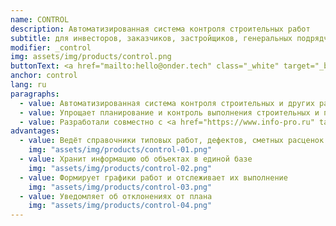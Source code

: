 ```yaml
---
name: CONTROL
description: Автоматизированная система контроля строительных работ
subtitle: для инвесторов, заказчиков, застройщиков, генеральных подрядчиков
modifier: _control
img: assets/img/products/control.png
buttonText: <a href="mailto:hello@onder.tech" class="_white" target="_blank">Запросить демо</a>
anchor: control
lang: ru
paragraphs:
  - value: Автоматизированная система контроля строительных и других работ.
  - value: Упрощает планирование и контроль выполнения строительных и пуско-наладочных работ, снижает затраты из-за срыва сроков и некачественного выполнения работ. Повышает прозрачность расходов
  - value: Разработали совместно с <a href="https://www.info-pro.ru" target="_blank">ИНФОПРО.</a>
advantages:
  - value: Ведёт справочники типовых работ, дефектов, сметных расценок
    img: "assets/img/products/control-01.png"
  - value: Хранит информацию об объектах в единой базе
    img: "assets/img/products/control-02.png"
  - value: Формирует графики работ и отслеживает их выполнение
    img: "assets/img/products/control-03.png"
  - value: Уведомляет об отклонениях от плана
    img: "assets/img/products/control-04.png"
---
```

